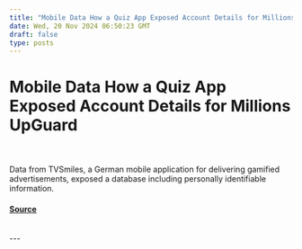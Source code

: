 ```yaml
---
title: "Mobile Data How a Quiz App Exposed Account Details for Millions UpGuard"
date: Wed, 20 Nov 2024 06:50:23 GMT
draft: false
type: posts
---
```

# Mobile Data How a Quiz App Exposed Account Details for Millions UpGuard

<br/>

<br/>
Data from TVSmiles, a German mobile application for delivering gamified advertisements, exposed a database including personally identifiable information.

#### [Source](https://www.upguard.com/breaches/tvsmiles-european-mobile-advertising-app-personal-data)

<br/>
---

